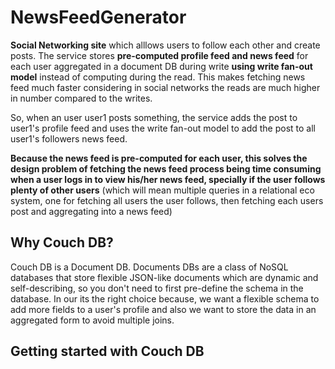 # NewsFeedGenerator

**Social Networking site** which alllows users to follow each other and create posts. The service stores **pre-computed profile feed and news feed** for each user aggregated in a document DB during write **using write fan-out model** instead of computing during the read. This makes fetching news feed much faster considering in social networks the reads are much higher in number compared to the writes.

So, when an user user1 posts something, the service adds the post to user1's profile feed and uses the write fan-out model to add the post to all user1's followers news feed.

**Because the news feed is pre-computed for each user, this solves the design problem of fetching the news feed process being time consuming when a user logs in to view his/her news feed, specially if the user follows plenty of other users** (which will mean multiple queries in a relational eco system, one for fetching all users the user follows, then fetching each users post and aggregating into a news feed)


## Why Couch DB?

Couch DB is  a Document DB. Documents DBs are a class of NoSQL databases that store flexible JSON-like documents which are dynamic and self-describing, so you don't need to first pre-define the schema in the database. In our its the right choice because, we want a flexible schema to add more fields to a user's profile and also we want to store the data in an aggregated form to avoid multiple joins.

## Getting started with Couch DB 






